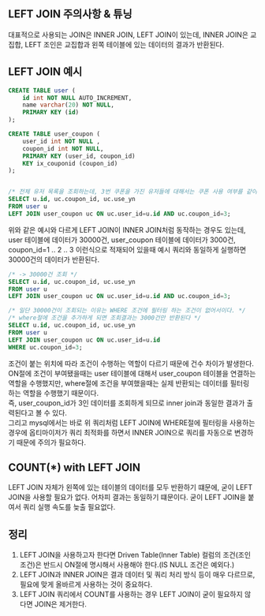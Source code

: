 ## LEFT JOIN 주의사항 & 튜닝
대표적으로 사용되는 JOIN은 INNER JOIN, LEFT JOIN이 있는데, INNER JOIN은 교집합, LEFT 조인은 교집합과 왼쪽 테이블에 있는 데이터의 결과가 반환된다.  

## LEFT JOIN 예시
````sql
CREATE TABLE user (
    id int NOT NULL AUTO_INCREMENT,
    name varchar(20) NOT NULL,
    PRIMARY KEY (id)
);

CREATE TABLE user_coupon (
    user_id int NOT NULL ,
    coupon_id int NOT NULL,
    PRIMARY KEY (user_id, coupon_id)
    KEY ix_couponid (coupon_id)
);


/* 전체 유저 목록을 조회하는데, 3번 쿠폰을 가진 유저들에 대해서는 쿠폰 사용 여부를 같이 조회하는 경우 */
SELECT u.id, uc.coupon_id, uc.use_yn
FROM user u
LEFT JOIN user_coupon uc ON uc.user_id=u.id AND uc.coupon_id=3;
````
위와 같은 예시와 다르게 LEFT JOIN이 INNER JOIN처럼 동작하는 경우도 있는데,  
user 테이블에 데이터가 30000건, user_coupon 테이블에 데이터가 3000건, coupon_id=1 .. 2 .. 3 이런식으로 적재되어 있을때 예시 쿼리와 동일하게 실행하면 30000건의 데이터가 반환된다.  
````sql
/* -> 30000건 조회 */
SELECT u.id, uc.coupon_id, uc.use_yn
FROM user u
LEFT JOIN user_coupon uc ON uc.user_id=u.id AND uc.coupon_id=3;

/* 일단 30000건이 조회되는 이유는 WHERE 조건에 필터링 하는 조건이 없어서이다. */
/* where절에 조건을 추가하게 되면 조회결과는 3000건만 반환된다 */
SELECT u.id, uc.coupon_id, uc.use_yn
FROM user u
LEFT JOIN user_coupon uc ON uc.user_id=u.id
WHERE uc.coupon_id=3;
````
조건이 붙는 위치에 따라 조건이 수행하는 역할이 다르기 때문에 건수 차이가 발생한다. ON절에 조건이 부여됐을때는  user 테이블에 대해서 user_coupon 테이블을 연결하는 역할을 수행했지만, where절에 조건을 부여했을때는 실제 반환되는 데이터를 필터링 하는 역할을 수행했기 때문이다.  
즉, user_coupon_id가 3인 데이터를 조회하게 되므로 inner join과 동일한 결과가 출력된다고 볼 수 있다.  
그리고 mysql에서는 바로 위 쿼리처럼 LEFT JOIN에 WHERE절에 필터링을 사용하는 경우에 옵티마이저가 쿼리 최적화를 하면서 INNER JOIN으로 쿼리를 자동으로 변경하기 때문에 주의가 필요하다.  

## COUNT(*) with LEFT JOIN
LEFT JOIN 자체가 왼쪽에 있는 테이블의 데이터를 모두 반환하기 떄문에, 굳이 LEFT JOIN을 사용할 필요가 없다. 어차피 결과는 동일하기 떄문이다. 굳이 LEFT JOIN을 붙여서 쿼리 실행 속도를 늦출 필요없다.  

## 정리
1. LEFT JOIN을 사용하고자 한다면 Driven Table(Inner Table) 컬럼의 조건(조인 조건)은 반드시 ON절에 명시해서 사용해야 한다.(IS NULL 조건은 예외다.)  
2. LEFT JOIN과 INNER JOIN은 결과 데이터 및 쿼리 처리 방식 등이 매우 다르므로, 필요에 맞게 올바르게 사용하는 것이 중요하다.
3. LEFT JOIN 쿼리에서 COUNT를 사용하는 경우 LEFT JOIN이 굳이 필요하지 않다면 JOIN은 제거한다. 
